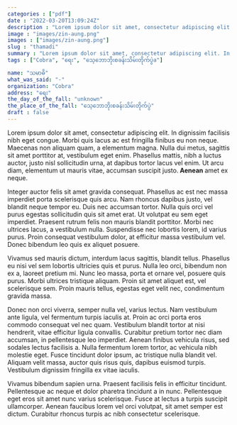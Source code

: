 ```yaml
---
categories : ["pdf"]
date : "2022-03-20T13:09:24Z"
description : "Lorem ipsum dolor sit amet, consectetur adipiscing elit. In dignissim facilisis nibh eget congue. Morbi quis lacus ac est fringilla finibus eu non neque."
image : "images/zin-aung.png"
images : ["images/zin-aung.png"]
slug : "thamadi"
summary : "Lorem ipsum dolor sit amet, consectetur adipiscing elit. In dignissim facilisis nibh eget congue. Morbi quis lacus ac est fringilla finibus eu non neque."
tags : ["Cobra", "ရေး", "သေ့ဘောဘိုးစခန်းသိမ်းတိုက်ပွဲa"]

name: "သမာဓိ"
what_was_said: "-"
organization: "Cobra"
address: "ရေး"
the_day_of_the_fall: "unknown"
the_place_of_the_fall: "သေ့ဘောဘိုးစခန်းသိမ်းတိုက်ပွဲ"
draft : false
---
```


Lorem ipsum dolor sit amet, consectetur adipiscing elit. In dignissim facilisis nibh eget congue. Morbi quis lacus ac est fringilla finibus eu non neque. Maecenas non aliquam quam, a elementum magna. Nulla dui metus, sagittis sit amet porttitor at, vestibulum eget enim. Phasellus mattis, nibh a luctus auctor, justo nisl sollicitudin urna, at dapibus tortor lacus vel enim. Ut arcu diam, elementum ut mauris vitae, accumsan suscipit justo.<strong> Aenean </strong> amet ex neque.

Integer auctor felis sit amet gravida consequat. Phasellus ac est nec massa imperdiet porta scelerisque quis arcu. Nam rhoncus dapibus justo, vel blandit neque tempor eu. Duis nec accumsan tortor. Nulla quis orci vel purus egestas sollicitudin quis sit amet erat. Ut volutpat eu sem eget imperdiet. Praesent rutrum felis non mauris blandit porttitor. Morbi nec ultrices lacus, a vestibulum nulla. Suspendisse nec lobortis lorem, id varius purus. Proin consequat vestibulum dolor, at efficitur massa vestibulum vel. Donec bibendum leo quis ex aliquet posuere.

Vivamus sed mauris dictum, interdum lacus sagittis, blandit tellus. Phasellus eu nisi vel sem lobortis ultricies quis et purus. Nulla leo orci, bibendum non ex a, laoreet pretium mi. Nunc leo massa, porta et ornare vel, posuere quis purus. Morbi ultrices tristique aliquam. Proin sit amet aliquet est, vel scelerisque sem. Proin mauris tellus, egestas eget velit nec, condimentum gravida massa.

Donec non orci viverra, semper nulla vel, varius lectus. Nam vestibulum ante ligula, vel fermentum turpis iaculis at. Proin ac orci porta eros commodo consequat vel nec quam. Vestibulum blandit tortor at nisi hendrerit, vitae efficitur ligula convallis. Curabitur pretium tortor nec diam accumsan, in pellentesque leo imperdiet. Aenean finibus vehicula risus, sed sodales lectus facilisis a. Nulla fermentum lorem tortor, ac vehicula nibh molestie eget. Fusce tincidunt dolor ipsum, ac tristique nulla blandit vel. Aliquam velit massa, auctor quis risus quis, dapibus euismod turpis. Vestibulum dignissim fringilla ex vitae iaculis.

Vivamus bibendum sapien urna. Praesent facilisis felis in efficitur tincidunt. Pellentesque ac neque et dolor pharetra tincidunt a in nunc. Pellentesque eget eros sit amet nunc varius scelerisque. Fusce at lectus a turpis suscipit ullamcorper. Aenean faucibus lorem vel orci volutpat, sit amet semper est dictum. Curabitur rhoncus turpis ac nibh consectetur scelerisque.


